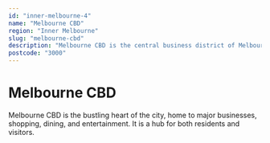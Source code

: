 ```yaml
---
id: "inner-melbourne-4"
name: "Melbourne CBD"
region: "Inner Melbourne"
slug: "melbourne-cbd"
description: "Melbourne CBD is the central business district of Melbourne. Find trusted local plumbers serving this area."
postcode: "3000"
---
```


# Melbourne CBD

Melbourne CBD is the bustling heart of the city, home to major businesses, shopping, dining, and entertainment. It is a hub for both residents and visitors. 